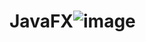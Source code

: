 # JavaFX![image](https://user-images.githubusercontent.com/69720999/209606543-1bde23a6-c188-477f-8742-c5ed2ed8a039.png)

